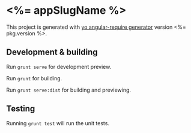 # <%= appSlugName %>

This project is generated with [yo angular-require generator](https://github.com/hipeace86/generator-angular-require)
version <%= pkg.version %>.

## Development & building

Run `grunt serve` for development preview.

Run `grunt` for building.

Run `grunt serve:dist` for building and previewing.

## Testing

Running `grunt test` will run the unit tests.
